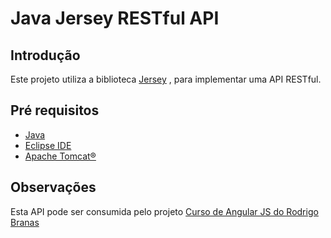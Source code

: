 # Java Jersey RESTful API

## Introdução

Este projeto utiliza a biblioteca [Jersey](https://jersey.github.io) , para implementar uma API RESTful.

## Pré requisitos

* [Java](https://www.java.com/en/)
* [Eclipse IDE](https://eclipse.org/ide/)
* [Apache Tomcat®](https://tomcat.apache.org/)

## Observações

Esta API pode ser consumida pelo projeto [Curso de Angular JS do Rodrigo Branas](https://github.com/mauroao/Curso-Angular-JS-Rodrigo-Branas)
